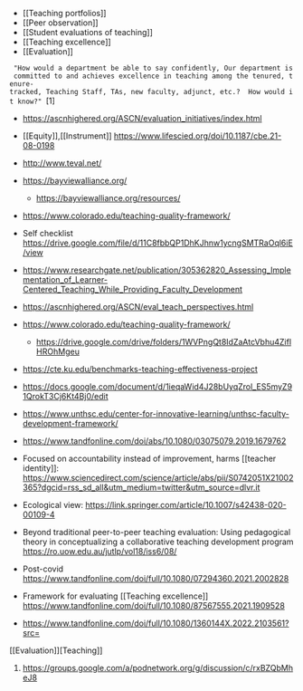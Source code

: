   - [[Teaching portfolios]]
  - [[Peer observation]]
  -  [[Student evaluations of teaching]]
  - [[Teaching excellence]]
  - [[Evaluation]]

` "How would a department be able to say confidently, Our department is committed to and achieves excellence in teaching among the tenured, tenure-tracked, Teaching Staff, TAs, new faculty, adjunct, etc.?  How would it know?" `\[1\]

  - https://ascnhighered.org/ASCN/evaluation_initiatives/index.html

  - [[Equity]],[[Instrument]]
    https://www.lifescied.org/doi/10.1187/cbe.21-08-0198

  - http://www.teval.net/
  - https://bayviewalliance.org/
      - https://bayviewalliance.org/resources/
  - https://www.colorado.edu/teaching-quality-framework/
  - Self checklist
    https://drive.google.com/file/d/11C8fbbQP1DhKJhnw1ycngSMTRaOql6iE/view
  - https://www.researchgate.net/publication/305362820_Assessing_Implementation_of_Learner-Centered_Teaching_While_Providing_Faculty_Development
  - https://ascnhighered.org/ASCN/eval_teach_perspectives.html
  - https://www.colorado.edu/teaching-quality-framework/
      - https://drive.google.com/drive/folders/1WVPngQt8IdZaAtcVbhu4ZiflHROhMgeu
  - https://cte.ku.edu/benchmarks-teaching-effectiveness-project
  - https://docs.google.com/document/d/1ieqaWid4J28bUyqZrol_ES5myZ91QrokT3Cj6Kt4Bj0/edit
  - https://www.unthsc.edu/center-for-innovative-learning/unthsc-faculty-development-framework/
  - https://www.tandfonline.com/doi/abs/10.1080/03075079.2019.1679762

  - Focused on accountability instead of improvement, harms  [[teacher identity]]:
    https://www.sciencedirect.com/science/article/abs/pii/S0742051X21002365?dgcid=rss_sd_all&utm_medium=twitter&utm_source=dlvr.it

  - Ecological view:
    https://link.springer.com/article/10.1007/s42438-020-00109-4

  - Beyond traditional peer-to-peer teaching evaluation: Using
    pedagogical theory in conceptualizing a collaborative teaching
    development program https://ro.uow.edu.au/jutlp/vol18/iss6/08/

  - Post-covid
    https://www.tandfonline.com/doi/full/10.1080/07294360.2021.2002828

  - Framework for evaluating  [[Teaching excellence]]
    https://www.tandfonline.com/doi/full/10.1080/87567555.2021.1909528

  - https://www.tandfonline.com/doi/full/10.1080/1360144X.2022.2103561?src=

[[Evaluation]][Teaching]]

1.  https://groups.google.com/a/podnetwork.org/g/discussion/c/rxBZQbMheJ8